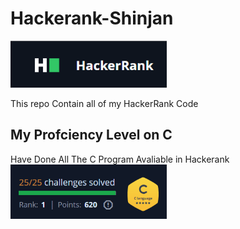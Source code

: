 # Hackerank-Shinjan

<img  width ="250" src="./img/hacklogo.png">

This repo  Contain all of  my HackerRank Code

## My Profciency Level on C
Have Done All The C Program Avaliable in Hackerank <br>
<img  width ="250" src="./img/ccomplete.png">
